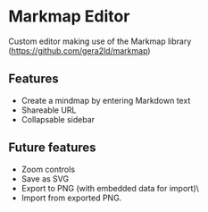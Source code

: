 # Markmap Editor

Custom editor making use of the Markmap library (https://github.com/gera2ld/markmap)

## Features

- Create a mindmap by entering Markdown text
- Shareable URL
- Collapsable sidebar

## Future features

- Zoom controls
- Save as SVG
- Export to PNG (with embedded data for import)\
- Import from exported PNG.
